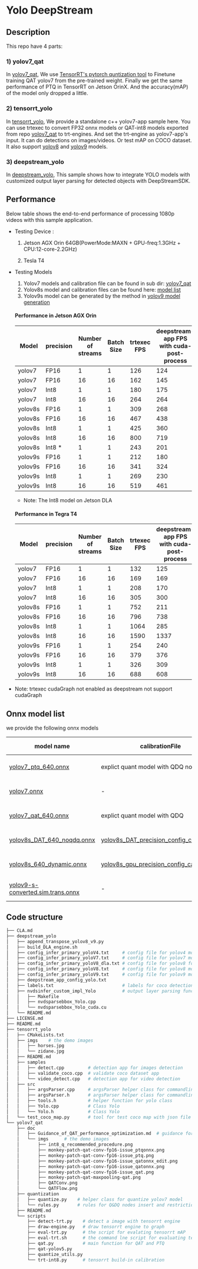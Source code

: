 # Yolo DeepStream

##  Description

This repo have 4 parts:
### 1) yolov7_qat
In [yolov7_qat](yolov7_qat), We use [TensorRT's pytorch quntization tool](https://github.com/NVIDIA/TensorRT/tree/main/tools/pytorch-quantization) to Finetune training QAT yolov7 from the pre-trained weight. 
Finally we get the same performance of PTQ in TensorRT on Jetson OrinX. And the accuracy(mAP) of the model only dropped a little.

### 2) tensorrt_yolo
In [tensorrt_yolo](tensorrt_yolo), We provide a standalone c++ yolov7-app sample here. You can use trtexec to convert FP32 onnx models or QAT-int8 models exported from repo [yolov7_qat](yolov7_qat) to trt-engines. And set the trt-engine as yolov7-app's input. It can do detections on images/videos. Or test mAP on COCO dataset. It also support [yolov8](#onnx-model-list) and [yolov9](#onnx-model-list) models.

### 3) deepstream_yolo
In [deepstream_yolo](deepstream_yolo), This sample shows how to integrate YOLO models with customized output layer parsing for detected objects with DeepStreamSDK.

## Performance

Below table shows the end-to-end performance of processing 1080p videos with this sample application.
- Testing Device : 

  1. Jetson AGX Orin 64GB(PowerMode:MAXN + GPU-freq:1.3GHz + CPU:12-core-2.2GHz)

  2. Tesla T4

- Testing Models
  1. Yolov7 models and calibration file can be found in sub dir: [yolov7_qat](./yolov7_qat/README.md#description)
  2. Yolov8s model and calibration files can be found here: [model list](#onnx-model-list)
  3. Yolov9s model can be generated by the method in [yolov9 model generation](deepstream_yolo/#yolov9)

  #### Performance in Jetson AGX Orin
  |Model |precision      |Number <br>of streams | Batch Size | trtexec FPS| deepstream-app FPS<br>with cuda-post-process |
  |--------------|-----------    |-----------    |----------------- | -----------|----------- |
  |yolov7 |    FP16         |  1               |     1      |       126  | 124       |
  |yolov7 |    FP16         |  16              |    16      |       162  | 145       |
  |yolov7 |    Int8         |  1               |     1      |       180  | 175       |
  |yolov7 |    Int8         |  16              |    16      |       264  | 264       |
  |yolov8s |    FP16         |    1               |     1      |   309      | 268  |
  |yolov8s |    FP16         |  16              |    16      |   467      | 438  |
  |yolov8s |  Int8         |  1               |     1      |   425      | 360  |
  |yolov8s |  Int8         |  16              |    16      |   800      | 719  |
  |yolov8s |   Int8 *       |  1               |     1      |   243      | 201 |
  |yolov9s|   FP16         |  1               |     1      |  212    |  180   |
  |yolov9s|   FP16         |  16              |    16      |  341    |  324   |
  |yolov9s|    Int8         |  1               |     1      |  269    |  230   |
  |yolov9s|   Int8         |  16              |    16      |  519    |  461   |

  - Note: The Int8 model on Jetson DLA


  #### Performance in Tegra T4
  |Model |precision      |Number <br>of streams | Batch Size | trtexec FPS| deepstream-app FPS<br>with cuda-post-process |
  |--------------|-----------|-----------|----------------- | -----------|----------- |
  |yolov7| FP16   |  1          |     1      |      132   | 125       |
  |yolov7| FP16   |  16         |    16      |      169   | 169       |
  |yolov7|  Int8  |  1          |     1      |     208    | 170       |
  |yolov7|  Int8  |  16         |    16      |     305    | 300       |
  |yolov8s| FP16  |  1          |     1      |   752      | 211       | 
  |yolov8s| FP16  |  16         |    16      |   796      | 738       | 
  |yolov8s| Int8  |  1          |     1      |   1064     | 285       | 
  |yolov8s| Int8  |  16         |    16      |   1590     | 1337      |
  |yolov9s| FP16  |  1          |     1      |   254   | 240    | 
  |yolov9s| FP16  |  16         |    16      |   379   | 376    | 
  |yolov9s| Int8  |  1          |     1      |  326    | 309    | 
  |yolov9s| Int8  |  16         |    16      |  688    | 608    | 


 - Note: trtexec cudaGraph not enabled as deepstream not support cudaGraph


## Onnx model list

we provide the following onnx models


| model name  | calibrationFile      |Hardware              | resolution  | precision | mAP<sup>val<br>0.5:0.95 |
|-----------  |-----------           |-----------------     | ------      | ------      |------      |
|  [yolov7_ptq_640.onnx](https://nvidia.box.com/shared/static/rlv3buq7sei2log2d3beyg1jhjyw59hn)         |  explict quant model with QDQ nodes                |  gpu                   |     batch x 3 x 640 x 640       |  int8 |51.00 |
|  [yolov7.onnx](https://nvidia.box.com/shared/static/rmh8rttesg4cgrysb2qm12udpvd95as1)         |  -                |  gpu                   |     batch x 3 x 640 x 640       |  fp16 | 	51.24|
|  [yolov7_qat_640.onnx](https://nvidia.box.com/shared/static/v1ze885p35hfjl96xtw8s0xbcpv64tfr)         |      explict quant model with QDQ            |  gpu                  |    batch x 3 x 640 x 640       |  int8 | 51.13 |
|  [yolov8s_DAT_640_noqdq.onnx](https://nvidia.box.com/shared/static/ownxazhmtpnlo3jvbkx4r62ffccm8hu5)     |  [yolov8s_DAT_precision_config_calib.cache](https://nvidia.box.com/shared/static/6bua0bo57cb6s44048os9qq9i1xjw5u1)                |  dla                  |     1 x 3 x 640 x 640       | int8 |44.6|
|  [yolov8s_640_dynamic.onnx](https://nvidia.box.com/shared/static/yie26fuadn2wdm21bqqagbjat68ih38p)     |  [yolov8s_gpu_precision_config_calib.cache](https://nvidia.box.com/shared/static/041fltrp4i0u8nv37fy3oj31453bjbp3)                |  gpu                  |     batch x 3 x 640 x 640       | int8/fp16 |44.5/44.9 |
|  [yolov9-s-converted.sim.trans.onnx](https://nvidia.box.com/shared/static/dzch7bx0xlap4hoc5nk9huy72w33wbc9)     |     -            |  gpu                 |     1 x 3 x 640 x 640       | fp16 |46.8|


## Code structure
```bash
├── CLA.md
├── deepstream_yolo
│   ├── append_transpose_yolov8_v9.py
│   ├── build_DLA_engine.sh
│   ├── config_infer_primary_yoloV4.txt     # config file for yolov4 model
│   ├── config_infer_primary_yoloV7.txt     # config file for yolov7 model
│   ├── config_infer_primary_yoloV8_dla.txt # config file for yolov8 for Jetson DLA model
│   ├── config_infer_primary_yoloV8.txt     # config file for yolov8 model
│   ├── config_infer_primary_yoloV9.txt     # config file for yolov9 model
│   ├── deepstream_app_config_yolo.txt
│   ├── labels.txt                          # labels for coco detection
│   ├── nvdsinfer_custom_impl_Yolo          # output layer parsing functions for detected objects for the Yolo model.
│   │   ├── Makefile
│   │   ├── nvdsparsebbox_Yolo.cpp
│   │   └── nvdsparsebbox_Yolo_cuda.cu
│   └── README.md
├── LICENSE.md
├── README.md
├── tensorrt_yolo
│   ├── CMakeLists.txt
│   ├── imgs    # the demo images
│   │   ├── horses.jpg
│   │   └── zidane.jpg
│   ├── README.md
│   ├── samples
│   │   ├── detect.cpp         # detection app for images detection
│   │   ├── validate_coco.cpp  # validate coco dataset app
│   │   └── video_detect.cpp   # detection app for video detection
│   ├── src
│   │   ├── argsParser.cpp     # argsParser helper class for commandline parsing
│   │   ├── argsParser.h       # argsParser helper class for commandline parsing
│   │   ├── tools.h            # helper function for yolo class
│   │   ├── Yolo.cpp           # Class Yolo
│   │   └── Yolo.h             # Class Yolo
│   └── test_coco_map.py       # tool for test coco map with json file
└── yolov7_qat
    ├── doc
    │   ├── Guidance_of_QAT_performance_optimization.md  # guidance for Q&DQ insert and placement for pytorch-quantization tool
    │   └── imgs      # the demo images
    │       ├── int8_q_recommended_procedure.png
    │       ├── monkey-patch-qat-conv-fp16-issue_ptqonnx.png
    │       ├── monkey-patch-qat-conv-fp16-issue_ptq.png
    │       ├── monkey-patch-qat-conv-fp16-issue_qatonnx_edit.png
    │       ├── monkey-patch-qat-conv-fp16-issue_qatonnx.png
    │       ├── monkey-patch-qat-conv-fp16-issue_qat.png
    │       ├── monkey-patch-qat-maxpooling-qat.png
    │       ├── QATConv.png
    │       └── QATFlow.png
    ├── quantization
    │   ├── quantize.py    # helper class for quantize yolov7 model
    │   └── rules.py       # rules for Q&DQ nodes insert and restrictions
    ├── README.md
    └── scripts
        ├── detect-trt.py    # detect a image with tensorrt engine
        ├── draw-engine.py   # draw tensorrt engine to graph
        ├── eval-trt.py      # the script for evalating tensorrt mAP
        ├── eval-trt.sh      # the command lne script for evaluating tensorrt mAP
        ├── qat.py           # main function for QAT and PTQ
        ├── qat-yolov5.py
        ├── quantize_utils.py
        └── trt-int8.py      # tensorrt build-in calibration
```

